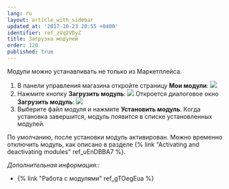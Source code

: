 ```yaml
---
lang: ru
layout: article_with_sidebar
updated_at: '2017-10-23 20:55 +0400'
identifier: ref_zVq2VDyZ
title: Загрузка модулей
order: 120
published: true
---
```

Модули можно устанавливать не только из Маркетплейса. 

1.  В панели управления магазина откройте страницу **Мои модули**:
    ![]({{site.baseurl}}/attachments/7503969/7602199.png)
2.  Нажмите кнопку **Загрузить модуль**:
    ![]({{site.baseurl}}/attachments/7503969/7602200.png)
    Откроется диалоговое окно **Загрузить модуль**:
    ![]({{site.baseurl}}/attachments/7503969/7602201.png)
3.  Выберите файл модуля и нажмите **Установить модуль**. Когда установка завершится, модуль появится в списке установленных модулей. 

По умолчанию, после установки модуль активирован. Можно временно отключить модуль, как описано в разделе {% link "Activating and deactivating modules" ref_uEnDBBA7 %}. 

_Дополнительная информация::_

*   {% link "Работа с модулями" ref_gTOegEua %}